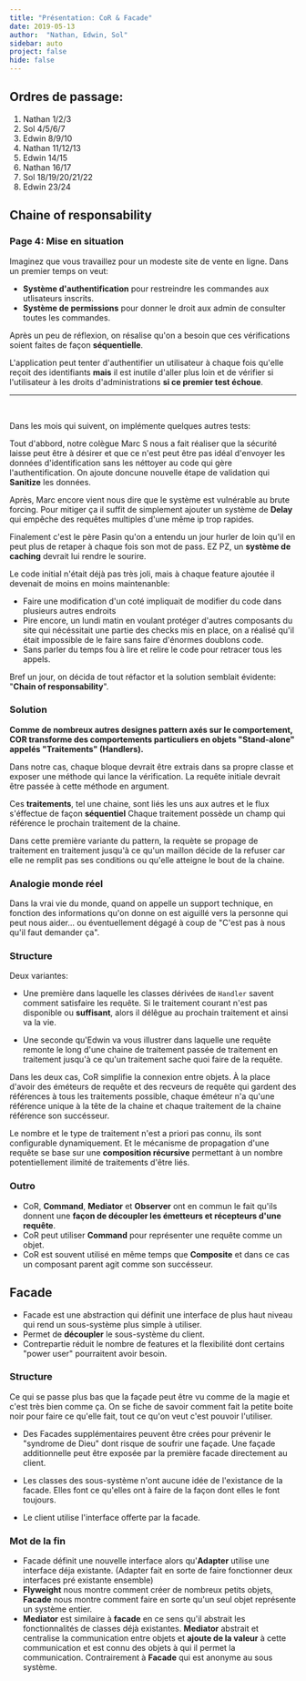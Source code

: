 ```yaml
---
title: "Présentation: CoR & Facade"
date: 2019-05-13
author:  "Nathan, Edwin, Sol"
sidebar: auto
project: false
hide: false
---
```


## Ordres de passage:

1. Nathan 1/2/3
2. Sol 4/5/6/7
3. Edwin 8/9/10
4. Nathan 11/12/13
5. Edwin 14/15
6. Nathan 16/17
7. Sol 18/19/20/21/22
8. Edwin 23/24

## Chaine of responsability

### Page 4: Mise en situation


<Media
    src="https://i.imgur.com/CZLtLlS.png"
    caption="La requête passe par une série de vérifications avant d'arriver au système de gestion des commandes"
    center="true"
/>

Imaginez que vous travaillez pour un modeste site de vente en ligne. 
Dans un premier temps on veut:
* **Système d'authentification** pour restreindre les commandes aux utlisateurs inscrits.
* **Système de permissions** pour donner le droit aux admin de consulter toutes les commandes.

Après un peu de réflexion, on résalise qu'on a besoin que ces vérifications soient faites de façon **séquentielle**.

L'application peut tenter d'authentifier un utilisateur à chaque fois qu'elle reçoit des identifiants **mais** il est inutile d'aller plus loin et de vérifier si l'utilisateur à les droits d'administrations **si ce premier test échoue**.

---

<br>

Dans les mois qui suivent, on implémente quelques autres tests:

Tout d'abbord, notre colègue Marc S nous a fait réaliser que la sécurité laisse peut être à désirer et que ce n'est peut être pas idéal d'envoyer les données d'identification sans les néttoyer au code qui gère l'authentification. On ajoute doncune nouvelle étape de validation qui **Sanitize** les données.

Après, Marc encore vient nous dire que le système est vulnérable au brute forcing. Pour mitiger ça il suffit de simplement ajouter un système de **Delay** qui empêche des requêtes multiples d'une même ip trop rapides.

Finalement c'est le père Pasin qu'on a entendu un jour hurler de loin qu'il en peut plus de retaper à chaque fois son mot de pass. EZ PZ, un **système de caching** devrait lui rendre le sourire.


<Media
    src="https://i.imgur.com/jzEVeKD.png"
    caption="Spaghtti time !"
/>

Le code initial n'était déjà pas très joli, mais à chaque feature ajoutée il devenait de moins en moins maintenanble:
* Faire une modification d'un coté impliquait de modifier du code dans plusieurs autres endroits
* Pire encore, un lundi matin en voulant protéger d'autres composants du site qui nécéssitait une partie des checks mis en place, on a réalisé qu'il était impossible de le faire sans faire d'énormes doublons code.
* Sans parler du temps fou à lire et relire le code pour retracer tous les appels.

Bref un jour, on décida de tout réfactor et la solution semblait évidente: "**Chain of responsability**".

### Solution

**Comme de nombreux autres designes pattern axés sur le comportement, COR transforme des comportements particuliers en objets "Stand-alone" appelés "Traitements" (Handlers).** 

Dans notre cas, chaque bloque devrait être extrais dans sa propre classe et exposer une méthode qui lance la vérification. La requête initiale devrait être passée à cette méthode en argument.

Ces **traitements**, tel une chaine, sont liés les uns aux autres et le flux s'éffectue de façon **séquentiel** Chaque traitement possède un champ qui référence le prochain traitement de la chaine.

Dans cette première variante du pattern, la requète se propage de traitement en traitement jusqu'à ce qu'un maillon décide de la refuser car elle ne remplit pas ses conditions ou qu'elle atteigne le bout de la chaine.

### Analogie monde réel

Dans la vrai vie du monde, quand on appelle un support technique, en fonction des informations qu'on donne on est aiguillé vers la personne qui peut nous aider... ou éventuellement dégagé à coup de "C'est pas à nous qu'il faut demander ça".

### Structure

Deux variantes:

* Une première dans laquelle les classes dérivées de `Handler` savent comment satisfaire les requête. Si le traitement courant n'est pas disponible ou **suffisant**, alors il délêgue au prochain traitement et ainsi va la vie.

* Une seconde qu'Edwin va vous illustrer dans laquelle une requête remonte le long d'une chaine de traitement passée de traitement en traitement jusqu'à ce qu'un traitement sache quoi faire de la requête.

Dans les deux cas, CoR simplifie la connexion entre objets. À la place d'avoir des éméteurs de requête et des recveurs de requête qui gardent des références à tous les traitements possible, chaque éméteur n'a qu'une référence unique à la tête de la chaine et chaque traitement de la chaine référence son succésseur.

Le nombre et le type de traitement n'est a priori pas connu, ils sont configurable dynamiquement. Et le mécanisme de propagation d'une requête se base sur une **composition récursive** permettant à un nombre potentiellement ilimité de traitements d'être liés.

### Outro

* CoR, **Command**, **Mediator** et **Observer** ont en commun le fait qu'ils donnent une **façon de découpler les émetteurs et récepteurs d'une requête**. 
* CoR peut utiliser **Command** pour représenter une requête comme un objet.
* CoR est souvent utilisé en même temps que **Composite** et dans ce cas un composant parent agit comme son succésseur.




## Facade

* Facade est une abstraction qui définit une interface de plus haut niveau qui rend un sous-système plus simple à utiliser.
* Permet de **découpler** le sous-système du client.
* <st c="r">Contrepartie</st> réduit le nombre de features et la flexibilité dont certains "power user" pourraitent avoir besoin.

### Structure

Ce qui se passe plus bas que la façade peut être vu comme de la magie et c'est très bien comme ça. On se fiche de savoir comment fait la petite boite noir pour faire ce qu'elle fait, tout ce qu'on veut c'est pouvoir l'utiliser.

* Des Facades supplémentaires peuvent être crées pour prévenir le "syndrome de Dieu" dont risque de soufrir une façade. Une façade additionnelle peut être exposée par la première facade directement au client.

* Les classes des sous-système n'ont aucune idée de l'existance de la facade. Elles font ce qu'elles ont à faire de la façon dont elles le font toujours.

* Le client utilise l'interface offerte par la facade.

### Mot de la fin

* Facade définit une nouvelle interface alors qu'**Adapter** utilise une interface déja existante. (Adapter fait en sorte de faire fonctionner deux interfaces pré existante ensemble)
* **Flyweight** nous montre comment créer de nombreux petits objets, **Facade** nous montre comment faire en sorte qu'un seul objet représente un système entier.
* **Mediator** est similaire à **facade** en ce sens qu'il abstrait les fonctionnalités de classes déjà existantes. **Mediator** abstrait et centralise la communication entre objets et **ajoute de la valeur** à cette communication et est connu des objets à qui il permet la communication. Contrairement à **Facade** qui est anonyme au sous système.